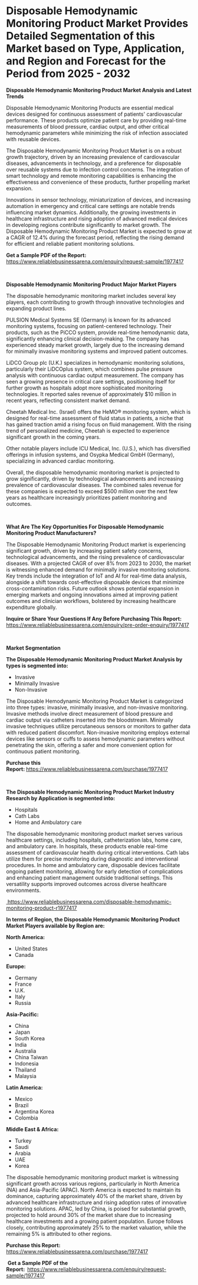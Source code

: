 <p><h1>Disposable Hemodynamic Monitoring Product Market Provides Detailed Segmentation of this Market based on Type, Application, and Region and Forecast for the Period from 2025 - 2032</h1></p><p><strong>Disposable Hemodynamic Monitoring Product Market Analysis and Latest Trends</strong></p>
<p><p>Disposable Hemodynamic Monitoring Products are essential medical devices designed for continuous assessment of patients' cardiovascular performance. These products optimize patient care by providing real-time measurements of blood pressure, cardiac output, and other critical hemodynamic parameters while minimizing the risk of infection associated with reusable devices.</p><p>The Disposable Hemodynamic Monitoring Product Market is on a robust growth trajectory, driven by an increasing prevalence of cardiovascular diseases, advancements in technology, and a preference for disposable over reusable systems due to infection control concerns. The integration of smart technology and remote monitoring capabilities is enhancing the effectiveness and convenience of these products, further propelling market expansion.</p><p>Innovations in sensor technology, miniaturization of devices, and increasing automation in emergency and critical care settings are notable trends influencing market dynamics. Additionally, the growing investments in healthcare infrastructure and rising adoption of advanced medical devices in developing regions contribute significantly to market growth. The Disposable Hemodynamic Monitoring Product Market is expected to grow at a CAGR of 12.4% during the forecast period, reflecting the rising demand for efficient and reliable patient monitoring solutions.</p></p>
<p><strong>Get a Sample PDF of the Report:&nbsp;</strong> <a href="https://www.reliablebusinessarena.com/enquiry/request-sample/1977417?utm_campaign=2195&utm_medium=2&utm_source=Github&utm_content=ia&utm_term=16042025&utm_id=disposable-hemodynamic-monitoring-product">https://www.reliablebusinessarena.com/enquiry/request-sample/1977417</a></p>
<p>&nbsp;</p>
<p><strong>Disposable Hemodynamic Monitoring Product Major Market Players</strong></p>
<p><p>The disposable hemodynamic monitoring market includes several key players, each contributing to growth through innovative technologies and expanding product lines. </p><p>PULSION Medical Systems SE (Germany) is known for its advanced monitoring systems, focusing on patient-centered technology. Their products, such as the PiCCO system, provide real-time hemodynamic data, significantly enhancing clinical decision-making. The company has experienced steady market growth, largely due to the increasing demand for minimally invasive monitoring systems and improved patient outcomes.</p><p>LiDCO Group plc (U.K.) specializes in hemodynamic monitoring solutions, particularly their LiDCOplus system, which combines pulse pressure analysis with continuous cardiac output measurement. The company has seen a growing presence in critical care settings, positioning itself for further growth as hospitals adopt more sophisticated monitoring technologies. It reported sales revenue of approximately $10 million in recent years, reflecting consistent market demand.</p><p>Cheetah Medical Inc. (Israel) offers the HeMO® monitoring system, which is designed for real-time assessment of fluid status in patients, a niche that has gained traction amid a rising focus on fluid management. With the rising trend of personalized medicine, Cheetah is expected to experience significant growth in the coming years.</p><p>Other notable players include ICU Medical, Inc. (U.S.), which has diversified offerings in infusion systems, and Osypka Medical GmbH (Germany), specializing in advanced cardiac monitoring. </p><p>Overall, the disposable hemodynamic monitoring market is projected to grow significantly, driven by technological advancements and increasing prevalence of cardiovascular diseases. The combined sales revenue for these companies is expected to exceed $500 million over the next few years as healthcare increasingly prioritizes patient monitoring and outcomes.</p></p>
<p>&nbsp;</p>
<p><strong>What Are The Key Opportunities For Disposable Hemodynamic Monitoring Product Manufacturers?</strong></p>
<p><p>The Disposable Hemodynamic Monitoring Product market is experiencing significant growth, driven by increasing patient safety concerns, technological advancements, and the rising prevalence of cardiovascular diseases. With a projected CAGR of over 8% from 2023 to 2030, the market is witnessing enhanced demand for minimally invasive monitoring solutions. Key trends include the integration of IoT and AI for real-time data analysis, alongside a shift towards cost-effective disposable devices that minimize cross-contamination risks. Future outlook shows potential expansion in emerging markets and ongoing innovations aimed at improving patient outcomes and clinician workflows, bolstered by increasing healthcare expenditure globally.</p></p>
<p><strong>Inquire or Share Your Questions If Any Before Purchasing This Report:</strong> <a href="https://www.reliablebusinessarena.com/enquiry/pre-order-enquiry/1977417?utm_campaign=2195&utm_medium=2&utm_source=Github&utm_content=ia&utm_term=16042025&utm_id=disposable-hemodynamic-monitoring-product">https://www.reliablebusinessarena.com/enquiry/pre-order-enquiry/1977417</a></p>
<p>&nbsp;</p>
<p><strong>Market Segmentation</strong></p>
<p><strong>The Disposable Hemodynamic Monitoring Product Market Analysis by types is segmented into:</strong></p>
<p><ul><li>Invasive</li><li>Minimally Invasive</li><li>Non-Invasive</li></ul></p>
<p><p>The Disposable Hemodynamic Monitoring Product Market is categorized into three types: invasive, minimally invasive, and non-invasive monitoring. Invasive methods involve direct measurement of blood pressure and cardiac output via catheters inserted into the bloodstream. Minimally invasive techniques utilize percutaneous sensors or monitors to gather data with reduced patient discomfort. Non-invasive monitoring employs external devices like sensors or cuffs to assess hemodynamic parameters without penetrating the skin, offering a safer and more convenient option for continuous patient monitoring.</p></p>
<p><strong>Purchase this Report:&nbsp;</strong><a href="https://www.reliablebusinessarena.com/purchase/1977417?utm_campaign=2195&utm_medium=2&utm_source=Github&utm_content=ia&utm_term=16042025&utm_id=disposable-hemodynamic-monitoring-product">https://www.reliablebusinessarena.com/purchase/1977417</a></p>
<p>&nbsp;</p>
<p><strong>The Disposable Hemodynamic Monitoring Product Market Industry Research by Application is segmented into:</strong></p>
<p><ul><li>Hospitals</li><li>Cath Labs</li><li>Home and Ambulatory care</li></ul></p>
<p><p>The disposable hemodynamic monitoring product market serves various healthcare settings, including hospitals, catheterization labs, home care, and ambulatory care. In hospitals, these products enable real-time assessment of cardiovascular health during critical interventions. Cath labs utilize them for precise monitoring during diagnostic and interventional procedures. In home and ambulatory care, disposable devices facilitate ongoing patient monitoring, allowing for early detection of complications and enhancing patient management outside traditional settings. This versatility supports improved outcomes across diverse healthcare environments.</p></p>
<p><a href="https://www.reliablebusinessarena.com/disposable-hemodynamic-monitoring-product-r1977417?utm_campaign=2195&utm_medium=2&utm_source=Github&utm_content=ia&utm_term=16042025&utm_id=disposable-hemodynamic-monitoring-product">&nbsp;https://www.reliablebusinessarena.com/disposable-hemodynamic-monitoring-product-r1977417</a></p>
<p><strong>In terms of Region, the Disposable Hemodynamic Monitoring Product Market Players available by Region are:</strong></p>
<p>
    <p> <strong> North America: </strong>
        <ul>
            <li>United States</li>
            <li>Canada</li>
        </ul>
        </p> 
    <p> <strong> Europe: </strong>
        <ul>
            <li>Germany</li>
            <li>France</li>
            <li>U.K.</li>
            <li>Italy</li>
            <li>Russia</li>
        </ul>
        </p> 
    <p> <strong> Asia-Pacific: </strong>
        <ul>
            <li>China</li>
            <li>Japan</li>
            <li>South Korea</li>
            <li>India</li>
            <li>Australia</li>
            <li>China Taiwan</li>
            <li>Indonesia</li>
            <li>Thailand</li>
            <li>Malaysia</li>
        </ul>
        </p> 
    <p> <strong> Latin America: </strong>
        <ul>
            <li>Mexico</li>
            <li>Brazil</li>
            <li>Argentina Korea</li>
            <li>Colombia</li>
        </ul>
        </p> 
    <p> <strong> Middle East & Africa: </strong>
        <ul>
            <li>Turkey</li>
            <li>Saudi</li>
            <li>Arabia</li>
            <li>UAE</li>
            <li>Korea</li>
        </ul>
    </p>
    </p>
<p><p>The disposable hemodynamic monitoring product market is witnessing significant growth across various regions, particularly in North America (NA) and Asia-Pacific (APAC). North America is expected to maintain its dominance, capturing approximately 40% of the market share, driven by advanced healthcare infrastructure and rising adoption rates of innovative monitoring solutions. APAC, led by China, is poised for substantial growth, projected to hold around 30% of the market share due to increasing healthcare investments and a growing patient population. Europe follows closely, contributing approximately 25% to the market valuation, while the remaining 5% is attributed to other regions.</p></p>
<p><strong>Purchase this Report: </strong><a href="https://www.reliablebusinessarena.com/purchase/1977417?utm_campaign=2195&utm_medium=2&utm_source=Github&utm_content=ia&utm_term=16042025&utm_id=disposable-hemodynamic-monitoring-product">https://www.reliablebusinessarena.com/purchase/1977417</a></p>
<p>&nbsp;<strong>Get a Sample PDF of the Report:&nbsp;&nbsp;</strong><a href="https://www.reliablebusinessarena.com/enquiry/request-sample/1977417?utm_campaign=2195&utm_medium=2&utm_source=Github&utm_content=ia&utm_term=16042025&utm_id=disposable-hemodynamic-monitoring-product">https://www.reliablebusinessarena.com/enquiry/request-sample/1977417</a></p>
<p><strong></strong></p>
<p><p></p><p></p><p></p></p>